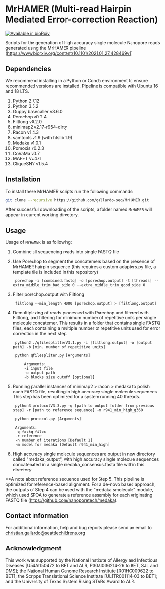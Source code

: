 # MrHAMER (Multi-read Hairpin Mediated Error-correction Reaction)

[![Available in bioRxiv](https://img.shields.io/badge/Available%20in-bioRxiv-red)](https://www.biorxiv.org/content/10.1101/2021.01.27.428469v1)

Scripts for the generation of high accuracy single molecule Nanopore reads generated using the MrHAMER pipeline (https://www.biorxiv.org/content/10.1101/2021.01.27.428469v1)

## Dependencies

We recommend installing in a Python or Conda environment to ensure recommended versions are installed. Pipeline is compatible with Ubuntu 16 and 18 LTS.

1. Python 2.7.12
2. Python 3.5.2
3. Guppy basecaller v3.6.0
4. Porechop v0.2.4
5. Filtlong v0.2.0
6. minimap2 v2.17-r954-dirty
7. Racon v1.4.3
8. samtools v1.9 (with htslib 1.9)
9. Medaka v1.0.1
10. Pomoxis v0.2.3
11. CoVaMa v0.7
12. MAFFT v7.471
13. CliqueSNV v1.5.4

## Installation
To install these MrHAMER scripts run the following commands:

```bash
git clone --recursive https://github.com/gallardo-seq/MrHAMER.git
```

After successful downloading of the scripts, a folder named `MrHAMER` will appear in current working directory.

## Usage
Usage of `MrHAMER` is as following:

1. Combine all sequencing reads into single FASTQ file
2. Use Porechop to segment the concatemers based on the presence of MrHAMER hairpin sequence (this requires a custom adapters.py file, a template file is included in this repository)

        porechop -i [combined.fastq] -o [porechop.output] -t [threads] --extra_middle_trim_bad_side 0 --extra_middle_trim_good_side 0

3. Filter porechop.output with Filtlong
           
        filtlong --min_length 4000 [porechop.output] > [filtlong.output]
           
4. Demultiplexing of reads processed with Porechop and filtered with Filtlong, and filtering for minimum number of repetitive units per single molecule concatemer. This results in a folder that contains single FASTQ files, each containing a multiple number of repetitive units used for error correction in the next step.

        python2 ./qfilesplitterV3.1.py -i [filtlong.output] -o [output path] -b [min. number of repetitive units]

        python qfilespliter.py [Arguments]
        
            Arguments:
            -i input file
            -o output path
            -b blocks size cutoff [optional]

5. Running parallel instances of minimap2 > racon > medaka to polish each FASTQ file, resulting in high accuracy single molecule sequences. This step has been optimized for a system running 40 threads.

        python3 protocolV3.3.py -q [path to output folder from previous step] -r [path to reference sequence] -m r941_min_high_g360
        
        python protocol.py [Arguments]
        
        Arguments:
        -q fastq files
        -r reference
        -n number of iterations [Default 1]
        -m model for medaka [Default r941_min_high]

6. High accuracy single molecule sequences are output in new directory called "medaka_output", with high accuracy single molecule sequences concatenated in a single medaka_consensus.fasta file within this directory.

**A note about reference sequence used for Step 5. This pipeline is optimized for reference-based alignment. For a de-novo based approach, the outputs of Step 4 can be used with the "medaka smolecule" module, which used SPOA to generate a reference assembly for each originating FASTQ file (https://github.com/nanoporetech/medaka). 

## Contact information

For additional information, help and bug reports please send an email to christian.gallardo@seattlechildrens.org

## Acknowledgment

This work was supported by the National Institute of Allergy and Infectious Diseases [U54AI150472 to BET and ALR, P30AI036214-26 to BET, SJL and DMS]; the National Human Genome Research Institute [R01HG009622 to BET]; the Scripps Translational Science Institute [UL1TR001114-03 to BET]; and the University of Texas System Rising STARs Award to ALR.
